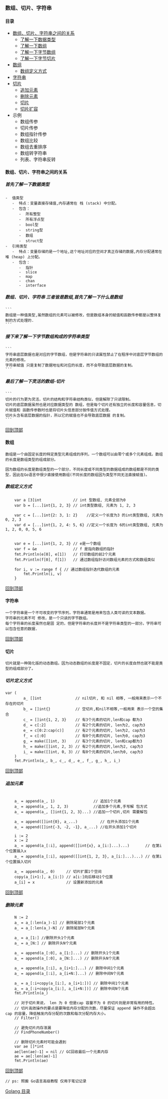 ### 数组、切片、字符串

#### 目录

- <a href="#数组、切片、字符串之间的关系">数组、切片、字符串之间的关系</a>
  - <a href="#首先了解一下数据类型">了解一下数据类型</a>
  - <a href="#数组、切片、字符串 三者皆是数组,首先了解一下什么是数组">了解一下数组</a>
  - <a href="#接下来了解一下字节数组构成的字符串类型">了解一下字节数组</a>
  - <a href="#最后了解一下灵活的数组-切片">了解一下字节切片</a>
- <a href="#数组">数组</a>
  - <a href="#数组定义方式">数组定义方式</a>
- <a href="#字符串">字符串</a>
- <a href="#切片">切片</a>
  - <a href="#追加元素">追加元素</a>
  - <a href="#删除元素">删除元素</a>
  - <a href="#切片">切片</a>
  - [切片扩容](./slice-expansion.md)
- 示例
  - 数组传参
  - 切片传参
  - 数组指针传参
  - 数组比较
  - 数组去重排序
  - 数组转字符串
  - 列表、字符串反转

#### 数组、切片、字符串之间的关系

##### 首先了解一下数据类型

    -  值类型
       -  特点：变量直接存储值,内存通常在 栈 (stack) 中分配。
       -  包含：
          -  所有整型
          -  所有浮点型
          -  bool型
          -  string型
          -  数组
          -  struct型
    -  引用类型
       -  特点：变量存储的是一个地址,这个地址对应的空间才真正存储的数据,内存分配通常在 堆 (heap) 上分配。
       -  包含：
          -  指针
          -  slice
          -  map
          -  chan
          -  interface

##### 数组、切片、字符串 三者皆是数组,首先了解一下什么是数组

    ```
    数组是一种值类型,虽然数组的元素可以被修改，但是数组本身的赋值和函数传参都是以整体复制的方式处理的.
    ```

##### 接下来了解一下字节数组构成的字符串类型

    ```
    字符串底层数据也是对应的字节数组，但是字符串的只读属性禁止了在程序中对底层字节数组的元素的修改。
    字符串赋值 只是复制了数据地址和对应的长度，而不会导致底层数据的复制。
    ```

##### 最后了解一下灵活的数组-切片

    ```
    切片的行为更为灵活，切片的结构和字符串结构类似，但是解除了只读限制。
    切片的底层数据虽然也是对应数据类型的 数组，但是每个切片还有独立的长度和容量信息，切片赋值和 函数传参数时也是将切片头信息部分按传值方式处理。
    切片头含有底层数据的指针，所以它的赋值也不会导致底层数据 的复制。
    ```

<a href="#目录">回到顶部</a>

#### 数组

```
数组是一个由固定长度的特定类型元素组成的序列，一个数组可以由零个或多个元素组成。数组的长度是数组类型的组成部分。

因为数组的长度是数组类型的一个部分，不同长度或不同类型的数据组成的数组都是不同的类型，因此在Go语言中很少直接使用数组(不同长度的数组因为类型不同无法直接赋值)。
```

##### 数组定义方式

```
    var a [3]int              // int 型数组, 元素全部为0
	var b = [...]int{1, 2, 3} // int类型数组, 元素为 1, 2, 3

	var c = [...]int{2: 3, 1: 2}    //定义一个长度为3 的int类型数组, 元素为 0, 2, 3
	var d = [...]int{1, 2, 4: 5, 6} //定义一个长度为 6的int类型数组, 元素为 1, 2, 0, 0, 5, 6


	var e = [...]int{1, 2, 3} // e是一个数组
	var f = &e                // f 是指向数组的指针
	fmt.Println(e[0], e[1])   // 打印数组的前2个元素
	fmt.Println(f[0], f[1])   // 通过数组指针访问数组元素的方式和数组类似

	for i, v := range f { // 通过数组指针迭代数组的元素
		fmt.Println(i, v)
	}
```

<a href="#目录">回到顶部</a>

#### 字符串

```
一个字符串是一个不可改变的字节序列，字符串通常是用来包含人类可读的文本数据。
字符串的元素不可 修改，是一个只读的字节数组。
每个字符串的长度虽然也是固 定的，但是字符串的长度并不是字符串类型的一部分。字符串可以包含任意的数据.
```

<a href="#目录">回到顶部</a>

#### 切片

```
切片就是一种简化版的动态数组。因为动态数组的长度是不固定，切片的长度自然也就不能是类型的组成部分了。
```

##### 切片定义方式

```
var (
		a_ []int               // nil切片, 和 nil 相等, 一般用来表示一个不存在的切片
		b_ = []int{}           // 空切片,和nil不相等,一般用来 表示一个空的集合
		c_ = []int{1, 2, 3}    // 有3个元素的切片,len和cap 都为3
		d_ = c[:2]             // 有2个元素的切片, len为2, cap为3
		e_ = c[0:2:cap(c)]     // 有2个元素的切片, len为2, cap为3
		f_ = c[:0]             // 有0个元素的切片, len为0, cap为3
		g_ = make([]int, 3)    // 有3个元素的切片, len和cap都为3
		h_ = make([]int, 2, 3) // 有2个元素的切片,len为2, cap为3
		i_ = make([]int, 0, 3) // 有0个元素的切片,len为0, cap为3
	)
	fmt.Println(a_, b_, c_, d_, e_, f_, g_, h_, i_)
```

<a href="#目录">回到顶部</a>

##### 追加元素

```

	a_ = append(a_, 1)                 // 追加1个元素
	a_ = append(a_, 1, 2, 3)           //追加多个元素,手写解 包方式
	a_ = append(a_, []int{1, 2, 3}...) //追加一个切片,切片 需要解包

	a_ = append([]int{0}, a_...)          // 在开头添加1个元素
	a_ = append([]int{-3, -2, -1}, a_...) //在开头添加1个切片

	i := 2
	x := 2
	a_ = append(a_[:i], append([]int{x}, a_[i:]...)...)       // 在第i个位置插入x
	a_ = append(a_[:i], append([]int{1, 2, 3}, a_[i:]...)...) // 在第i个位置插入切片

	a_ = append(a_, 0)     // 切片扩展1个空间
	copy(a_[i+1:], a_[i:]) // a[i:]向后移动1个位置
	a_[i] = x              // 设置新添加的元素
```

<a href="#目录">回到顶部</a>

##### 删除元素

```
	N := 2
	a_ = a_[:len(a_)-1] // 删除尾部1个元素
	a_ = a_[:len(a_)-N] // 删除尾部N个元素

	a_ = a_[1:] //删除开头1个元素
	a_ = a_[N:] // 删除开头N个元素

	a_ = append(a_[:0], a_[1:]...) // 删除开头1个元素
	a_ = append(a_[:0], a_[N:]...) // 删除开头N个元素

	a_ = append(a_[:i], a_[i+1:]...) // 删除中间1个元素
	a_ = append(a_[:i], a_[i+N:]...) // 删除中间N个元素

	a_ = a_[:i+copy(a_[i:], a_[i+1:])] // 删除中间1个元素
	a_ = a_[:i+copy(a_[i:], a_[i+N:])] // 删除中间N个元素
	fmt.Println(a_)

	// 对于切片来说， len 为 0 但是cap 容量不为 0 的切片则是非常有用的特性。
	// 切片高效操作的要点是要降低内存分配的次数，尽量保证 append 操作不会超出 cap 的容量，降低触发内存分配的次数和每次分配内存大小。
	// Filter()

	// 避免切片内存泄漏
	// FindPhoneNumber()

	// 删除切片元素时可能会遇到
	var ae []*int
	ae[len(ae)-1] = nil // GC回收最后一个元素内存
	ae = ae[:len(ae)-1]
	fmt.Println(ae)
```

<a href="#目录">回到顶部</a>

```
// ps: 照搬 Go语言高级教程 仅用于笔记记录
```

[Golang 目录](../../readme.md)
